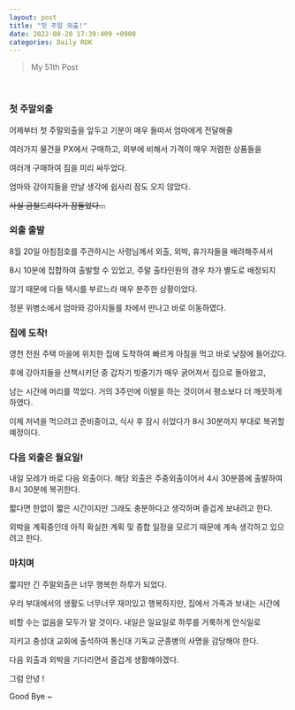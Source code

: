```yaml
---
layout: post
title: "첫 주말 외출!"
date: 2022-08-20 17:39:409 +0900
categories: Daily ROK
---
```


> My 51th Post

<br>

### 첫 주말외출

어제부터 첫 주말외출을 앞두고 기분이 매우 들떠서 엄마에게 전달해줄

여러가지 물건을 PX에서 구매하고, 외부에 비해서 가격이 매우 저렴한 상품들을

여러개 구매하여 짐을 미리 싸두었다.

엄마와 강아지들을 만날 생각에 쉽사리 잠도 오지 않았다.

~~사실 금철드리다가 잠들었다...~~

### 외출 출발

8월 20일 아침점호를 주관하시는 사령님께서 외출, 외박, 휴가자들을 배려해주셔서

8시 10분에 집합하여 출발할 수 있었고, 주말 출타인원의 경우 차가 별도로 배정되지

않기 때문에 다들 택시를 부르느라 매우 분주한 상황이었다.

정문 위병소에서 엄마와 강아지들를 차에서 만나고 바로 이동하였다.

### 집에 도착!

영천 전원 주택 마을에 위치한 집에 도착하여 빠르게 아침을 먹고 바로 낮잠에 들어갔다.

후에 강아지들을 산책시키던 중 갑자기 빗줄기가 매우 굵어져서 집으로 돌아왔고,

남는 시간에 머리를 깍았다. 거의 3주만에 이발을 하는 것이어서 평소보다 더 깨끗하게 하였다.

이제 저녁을 먹으려고 준비중이고, 식사 후 잠시 쉬었다가 8시 30분까지 부대로 복귀할 예정이다.

### 다음 외출은 월요일!

내일 모레가 바로 다음 외출이다. 해당 외출은 주중외출이어서 4시 30분쯤에 출발하여 8시 30분에 복귀한다.

짧다면 한없이 짧은 시간이지만 그래도 충분하다고 생각하며 즐겁게 보내려고 한다.

외박을 계획중인데 아직 확실한 계획 및 종합 일정을 모르기 때문에 계속 생각하고 있으려고 한다.

### 마치며

짧지만 긴 주말외출은 너무 행복한 하루가 되었다.

우리 부대에서의 생활도 너무너무 재미있고 행복하지만, 집에서 가족과 보내는 시간에

비할 수는 없음을 모두가 알 것이다. 내일은 일요일로 하루를 거룩하게 안식일로

지키고 충성대 교회에 출석하여 통신대 기독교 군종병의 사명을 감당해야 한다.

다음 외출과 외박을 기다리면서 즐겁게 생활해야겠다.

그럼 안녕 !

Good Bye ~
